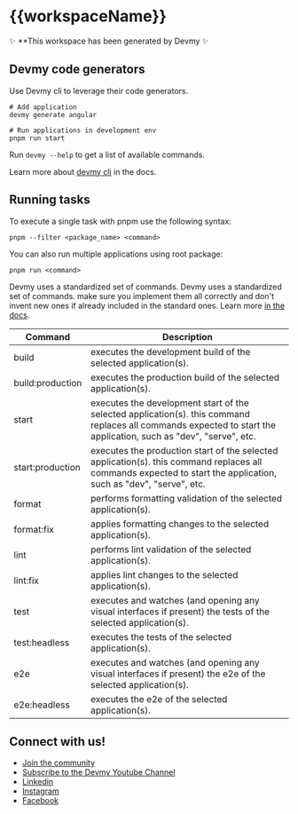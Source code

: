 # {{workspaceName}}

✨ **This workspace has been generated by Devmy ✨

## Devmy code generators

Use Devmy cli to leverage their code generators.

```
# Add application
devmy generate angular

# Run applications in development env
pnpm run start
```

Run `devmy --help` to get a list of available commands.

Learn more about [devmy cli](https://gitlab.com/pillar-1/devmy-cli/-/wikis/Docs) in the docs.

## Running tasks

To execute a single task with pnpm use the following syntax:

```
pnpm --filter <package_name> <command>
```

You can also run multiple applications using root package:

```
pnpm run <command>
```

Devmy uses a standardized set of commands.
Devmy uses a standardized set of commands. make sure you implement them all correctly and don't invent new ones if already included in the standard ones.
Learn more [in the docs](https://gitlab.com/pillar-1/devmy-cli/-/wikis/Docs).

| Command          | Description                                                                                                                                                   |
|------------------|---------------------------------------------------------------------------------------------------------------------------------------------------------------|
| build            | executes the development build of the selected application(s).                                                                                                    |
| build:production | executes the production build of the selected application(s).                                                                                                     |
| start            | executes the development start of the selected application(s). this command replaces all commands expected to start the application, such as "dev", "serve", etc. |
| start:production | executes the production start of the selected application(s). this command replaces all commands expected to start the application, such as "dev", "serve", etc.  |
| format           | performs formatting validation of the selected application(s).                                                                                                    |
| format:fix       | applies formatting changes to the selected application(s).                                                                                                        |
| lint             | performs lint validation of the selected application(s).                                                                                                          |
| lint:fix         | applies lint changes to the selected application(s).                                                                                                              |
| test             | executes and watches (and opening any visual interfaces if present) the tests of the selected application(s).                                                     |
| test:headless    | executes the tests of the selected application(s).                                                                                                                |
| e2e              | executes and watches (and opening any visual interfaces if present) the e2e of the selected application(s).                                                       |
| e2e:headless     | executes the e2e of the selected application(s).                                                                                                                  |

## Connect with us!

- [Join the community](https://devmy.it/)
- [Subscribe to the Devmy Youtube Channel](https://www.youtube.com/@Devmy)
- [Linkedin](https://www.linkedin.com/company/devmyfactory)
- [Instagram](https://www.instagram.com/Devmy.it)
- [Facebook](https://www.facebook.com/devmy.it)
